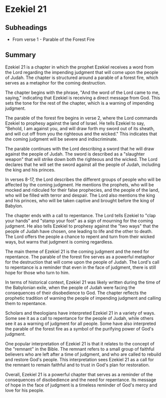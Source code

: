 # Ezekiel 21

## Subheadings

* From verse 1 - Parable of the Forest Fire

## Summary

Ezekiel 21 is a chapter in which the prophet Ezekiel receives a word from the Lord regarding the impending judgment that will come upon the people of Judah. The chapter is structured around a parable of a forest fire, which serves as a metaphor for the coming destruction.

The chapter begins with the phrase, "And the word of the Lord came to me, saying," indicating that Ezekiel is receiving a direct message from God. This sets the tone for the rest of the chapter, which is a warning of impending judgment.

The parable of the forest fire begins in verse 2, where the Lord commands Ezekiel to prophesy against the land of Israel. He tells Ezekiel to say, "Behold, I am against you, and will draw forth my sword out of its sheath, and will cut off from you the righteous and the wicked." This indicates that the coming judgment will be severe and indiscriminate.

The parable continues with the Lord describing a sword that he will draw against the people of Judah. The sword is described as a "slaughter weapon" that will strike down both the righteous and the wicked. The Lord declares that he will set the sword against all the people of Judah, including the king and his princes.

In verses 8-17, the Lord describes the different groups of people who will be affected by the coming judgment. He mentions the prophets, who will be mocked and ridiculed for their false prophecies, and the people of the land, who will be filled with terror and despair. The Lord also mentions the king and his princes, who will be taken captive and brought before the king of Babylon.

The chapter ends with a call to repentance. The Lord tells Ezekiel to "clap your hands" and "stamp your foot" as a sign of mourning for the coming judgment. He also tells Ezekiel to prophesy against the "two ways" that the people of Judah have chosen, one leading to life and the other to death. The Lord offers the people a chance to repent and turn from their wicked ways, but warns that judgment is coming regardless.

The main theme of Ezekiel 21 is the coming judgment and the need for repentance. The parable of the forest fire serves as a powerful metaphor for the destruction that will come upon the people of Judah. The Lord's call to repentance is a reminder that even in the face of judgment, there is still hope for those who turn to him.

In terms of historical context, Ezekiel 21 was likely written during the time of the Babylonian exile, when the people of Judah were facing the consequences of their disobedience to God. The chapter reflects the prophetic tradition of warning the people of impending judgment and calling them to repentance.

Scholars and theologians have interpreted Ezekiel 21 in a variety of ways. Some see it as a call to repentance for the people of Judah, while others see it as a warning of judgment for all people. Some have also interpreted the parable of the forest fire as a symbol of the purifying power of God's judgment.

One popular interpretation of Ezekiel 21 is that it relates to the concept of the "remnant" in the Bible. The remnant refers to a small group of faithful believers who are left after a time of judgment, and who are called to rebuild and restore God's people. This interpretation sees Ezekiel 21 as a call for the remnant to remain faithful and to trust in God's plan for restoration.

Overall, Ezekiel 21 is a powerful chapter that serves as a reminder of the consequences of disobedience and the need for repentance. Its message of hope in the face of judgment is a timeless reminder of God's mercy and love for his people.